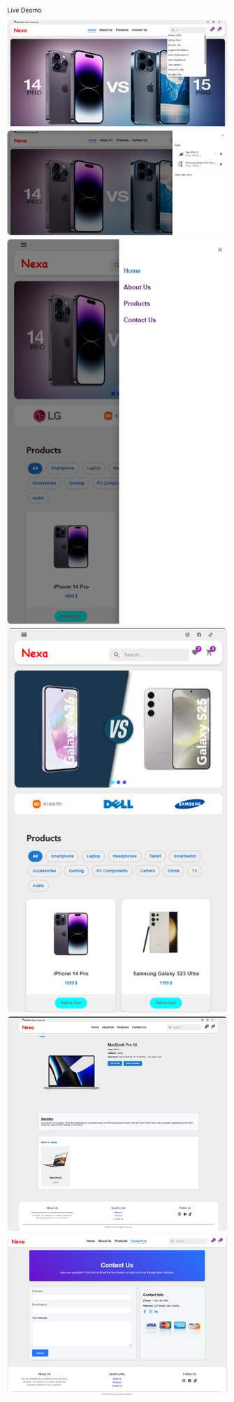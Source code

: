 <a harf="https://electronic-products-seven.vercel.app/">Live Deomo</a>

<div style="display: grid; grid-template-columns: repeat(auto-fit, minmax(300px, 1fr)); grid-gap: 10px;">
  <img src="./src/assets/img/1.png" alt="Screenshot 1" style="width:100%; border-radius: 8px;">
  <img src="./src/assets/img/2.png" alt="Screenshot 2" style="width:100%; border-radius: 8px;">
  <img src="./src/assets/img/3.png" alt="Screenshot 3" style="width:100%; border-radius: 8px;">
  <img src="./src/assets/img/4.png" alt="Screenshot 4" style="width:100%; border-radius: 8px;">
  <img src="./src/assets/img/5.png" alt="Screenshot 5" style="width:100%; border-radius: 8px;">
  <img src="./src/assets/img/6.png" alt="Screenshot 6" style="width:100%; border-radius: 8px;">
</div>
